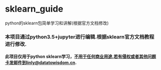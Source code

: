 ﻿# sklearn_guide
python的sklearn包简单学习和讲解(根据官方文档修改)

### 本项目通过python3.5+jupyter进行编辑.根据sklearn官方文档教程进行修改.

#### 此项目仅用于python sklearn学习，不用于任何商业用途.若有侵权或者其他问题卡发邮件到linly@datatowisdom.cn.
